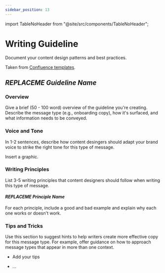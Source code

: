 ```yaml
---
sidebar_position: 13
---
```


import TableNoHeader from "@site/src/components/TableNoHeader";

# Writing Guideline

Document your content design patterns and best practices.

Taken from [Confluence templates](https://www.atlassian.com/software/confluence/templates/writing-guidelines).

## _REPLACEME Guideline Name_

### Overview

<p style={{color: "grey", fontStyle: "italic"}}>Give a brief (50 - 100 word) overview of the guideline you're creating. Describe the message type (e.g., onboarding copy), how it's surfaced, and what information needs to be conveyed.</p>

### Voice and Tone

<TableNoHeader>
    <tr>
        <td><p style={{color: "grey", fontStyle: "italic"}}>In 1-2 sentences, describe how content desingers should adapt your brand voice to strike the right tone for this type of message.</p></td>
        <td>
            <p style={{color: "grey", fontStyle: "italic"}}>Insert a graphic.</p>
        </td>
    </tr>
</TableNoHeader>

### Writing Principles

<p style={{color: "grey", fontStyle: "italic"}}>List 3-5 writing principles that content designers should follow when writing this type of message.</p>

#### _REPLACEME Principle Name_

<p style={{color: "grey", fontStyle: "italic"}}>For each principle, include a good and bad example and explain why each one works or doesn't work.</p>

### Tips and Tricks

<p style={{color: "grey", fontStyle: "italic"}}>Use this section to suggest hints to help writers create more effective copy for this message type. For example, offer guidance on how to approach message types that appear in more than one context.</p>

- <p style={{color: "grey", fontStyle: "italic"}}>Add your tips</p>

- ...
